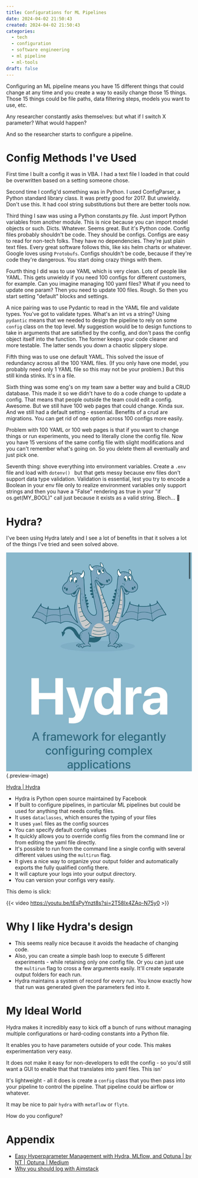 ```yaml
---
title: Configurations for ML Pipelines
date: 2024-04-02 21:50:43
created: 2024-04-02 21:50:43
categories:
  - tech
  - configuration
  - software engineering
  - ml pipeline
  - ml-tools
draft: false
---
```

Configuring an ML pipeline means you have 15 different things that could change at any time and you create a way to easily change those 15 things. Those 15 things could be file paths, data filtering steps, models you want to use, etc. 

Any researcher constantly asks themselves: but what if I switch X parameter? What would happen?

And so the researcher starts to configure a pipeline. 

# Config Methods I've Used

First time I built a config it was in VBA. I had a text file I loaded in that could be overwritten based on a setting someone chose.

Second time I config'd something was in Python. I used ConfigParser, a Python standard library class. It was pretty good for 2017. But unwieldy. Don't use this. It had cool string substitutions but there are better tools now. 

Third thing I saw was using a Python constants.py file. Just import Python variables from another module. This is nice because you can import model objects or such. Dicts. Whatever. Seems great. But it's Python code. Config files probably shouldn't be code. They should be configs. Configs are easy to read for non-tech folks. They have no dependencies. They're just plain text files. Every great software follows this, like `k8s` helm charts or whatever. Google loves using `Protobufs`. Configs shouldn't be code, because if they're code they're dangerous. You start doing crazy things with them. 

Fourth thing I did was to use YAML which is very clean. Lots of people like YAML. This gets unwieldy if you need 100 configs for different customers, for example. Can you imagine managing 100 yaml files? What if you need to update one param? Then you need to update 100 files. Rough. So then you start setting "default" blocks and settings. 

A nice pairing was to use Pydantic to read in the YAML file and validate types. You've got to validate types. What's an int vs a string? Using `pydantic` means that we needed to design the pipeline to rely on some `config` class on the top level. My suggestion would be to design functions to take in arguments that are satisfied by the config, and don't pass the config object itself into the function. The former keeps your code cleaner and more testable. The latter sends you down a chaotic slippery slope. 

Fifth thing was to use one default YAML. This solved the issue of redundancy across all the 100 YAML files. (If you only have one model, you probably need only 1 YAML file so this may not be your problem.) But this still kinda stinks. It's in a file. 

Sixth thing was some eng's on my team saw a better way and build a CRUD database. This made it so we didn't have to do a code change to update a config. That means that people outside the team could edit a config. Awesome. But we still have 100 web pages that could change. Kinda sux. And we still had a default setting - essential. Benefits of a crud are migrations. You can get rid of one option across 100 configs more easily. 

Problem with 100 YAML or 100 web pages is that if you want to change things or run experiments, you need to literally clone the config file. Now you have 15 versions of the same config file with slight modifications and you can't remember what's going on. So you delete them all eventually and just pick one. 

Seventh thing: shove everything into environment variables. Create a `.env` file and load with `dotenv() `  but that gets messy because env files don't support data type validation. Validation is essential, lest you try to encode a Boolean in your env file only to realize environment variables only support strings and then you have a "False" rendering as true in your "if os.get(MY_BOOL)" call just because it exists as a valid string. Blech... 🤮 

# Hydra?

I've been using Hydra lately and I see a lot of benefits in that it solves a lot of the things I've tried and seen solved above. 

![Hydra!](../img/screenshot-hydra-configs.jpeg){.preview-image}

[Hydra | Hydra](https://hydra.cc/)

- Hydra is Python open source maintained by Facebook 
- If built to configure pipelines, in particular ML pipelines but could be used for anything that needs config files. 
- It uses `dataclasses`, which ensures the typing of your files
- It uses `yaml` files as the config sources
- You can specify default config values
- It quickly allows you to override config files from the command line or from editing the yaml file directly. 
- It's possible to run from the command line a single config with several different values using the `multirun` flag. 
- It gives a nice way to organize your output folder and automatically exports the fully qualified config there. 
- It will capture your logs into your output directory. 
- You can version your configs very easily. 

This demo is slick:

{{< video https://youtu.be/tEsPyYnzt8s?si=2T58Ix4ZAo-N75y0 >}} 

# Why I like Hydra's design

 - This seems really nice because it avoids the headache of changing code. 
- Also, you can create a simple bash loop to execute 5 different experiments - while retaining only one config file. Or you can just use the `multirun` flag to cross a few arguments easily. It'll create separate output folders for each run. 
- Hydra maintains a system of record for every run. You know exactly how that run was generated given the parameters fed into it. 

# My Ideal World

Hydra makes it incredibly easy to kick off a bunch of runs without managing multiple configurations or hard-coding constants into a Python file. 

It enables you to have parameters outside of your code. This makes experimentation very easy. 

It does not make it easy for non-developers to edit the config - so you'd still want a GUI to enable that that translates into yaml files. This isn'

It's lightweight - all it does is create a `config` class that you then pass into your pipeline to control the pipeline. That pipeline could be airflow or whatever.

It may be nice to pair `hydra` with `metaflow` or `flyte`.

How do you configure?
# Appendix

- [Easy Hyperparameter Management with Hydra, MLflow, and Optuna | by NT | Optuna | Medium](https://medium.com/optuna/easy-hyperparameter-management-with-hydra-mlflow-and-optuna-783730700e7d)
- [Why you should log with Aimstack](why-you-should-log-with-aimstack.md)
